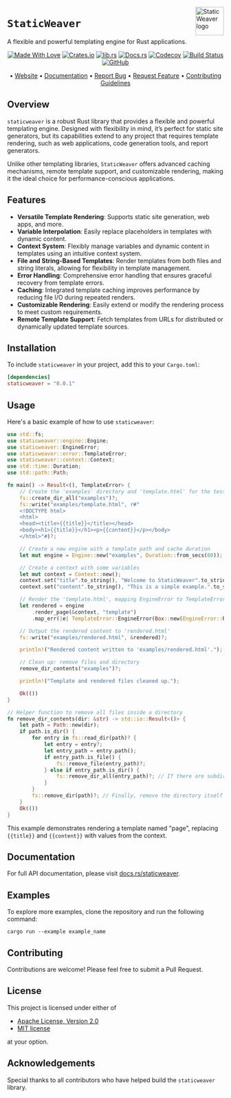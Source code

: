 <!-- markdownlint-disable MD033 MD041 -->
<img src="https://kura.pro/staticweaver/images/logos/staticweaver.svg"
alt="StaticWeaver logo" height="66" align="right" />
<!-- markdownlint-enable MD033 MD041 -->

# `StaticWeaver`

A flexible and powerful templating engine for Rust applications.

<!-- markdownlint-disable MD033 MD041 -->
<center>
<!-- markdownlint-enable MD033 MD041 -->

[![Made With Love][made-with-rust]][08] [![Crates.io][crates-badge]][03] [![lib.rs][libs-badge]][01] [![Docs.rs][docs-badge]][04] [![Codecov][codecov-badge]][06] [![Build Status][build-badge]][07] [![GitHub][github-badge]][09]

• [Website][00] • [Documentation][04] • [Report Bug][02] • [Request Feature][02] • [Contributing Guidelines][05]

<!-- markdownlint-disable MD033 MD041 -->
</center>
<!-- markdownlint-enable MD033 MD041 -->

## Overview

`staticweaver` is a robust Rust library that provides a flexible and powerful templating engine. Designed with flexibility in mind, it’s perfect for static site generators, but its capabilities extend to any project that requires template rendering, such as web applications, code generation tools, and report generators.

Unlike other templating libraries, `StaticWeaver` offers advanced caching mechanisms, remote template support, and customizable rendering, making it the ideal choice for performance-conscious applications.

## Features

- **Versatile Template Rendering**: Supports static site generation, web apps, and more.
- **Variable Interpolation**: Easily replace placeholders in templates with dynamic content.
- **Context System**: Flexibly manage variables and dynamic content in templates using an intuitive context system.
- **File and String-Based Templates**: Render templates from both files and string literals, allowing for flexibility in template management.
- **Error Handling**: Comprehensive error handling that ensures graceful recovery from template errors.
- **Caching**: Integrated template caching improves performance by reducing file I/O during repeated renders.
- **Customizable Rendering**: Easily extend or modify the rendering process to meet custom requirements.
- **Remote Template Support**: Fetch templates from URLs for distributed or dynamically updated template sources.

## Installation

To include `staticweaver` in your project, add this to your `Cargo.toml`:

```toml
[dependencies]
staticweaver = "0.0.1"
```

## Usage

Here's a basic example of how to use `staticweaver`:

```rust
use std::fs;
use staticweaver::engine::Engine;
use staticweaver::EngineError;
use staticweaver::error::TemplateError;
use staticweaver::context::Context;
use std::time::Duration;
use std::path::Path;

fn main() -> Result<(), TemplateError> {
    // Create the 'examples' directory and 'template.html' for the test
    fs::create_dir_all("examples")?;
    fs::write("examples/template.html", r#"
    <!DOCTYPE html>
    <html>
    <head><title>{{title}}</title></head>
    <body><h1>{{title}}</h1><p>{{content}}</p></body>
    </html>"#)?;

    // Create a new engine with a template path and cache duration
    let mut engine = Engine::new("examples", Duration::from_secs(60));

    // Create a context with some variables
    let mut context = Context::new();
    context.set("title".to_string(), "Welcome to StaticWeaver".to_string());
    context.set("content".to_string(), "This is a simple example.".to_string());

    // Render the 'template.html', mapping EngineError to TemplateError
    let rendered = engine
        .render_page(&context, "template")
        .map_err(|e| TemplateError::EngineError(Box::new(EngineError::Render(format!("Rendering failed: {:?}", e)))))?;

    // Output the rendered content to 'rendered.html'
    fs::write("examples/rendered.html", &rendered)?;

    println!("Rendered content written to 'examples/rendered.html'.");

    // Clean up: remove files and directory
    remove_dir_contents("examples")?;

    println!("Template and rendered files cleaned up.");

    Ok(())
}

// Helper function to remove all files inside a directory
fn remove_dir_contents(dir: &str) -> std::io::Result<()> {
    let path = Path::new(dir);
    if path.is_dir() {
        for entry in fs::read_dir(path)? {
            let entry = entry?;
            let entry_path = entry.path();
            if entry_path.is_file() {
                fs::remove_file(entry_path)?;
            } else if entry_path.is_dir() {
                fs::remove_dir_all(entry_path)?; // If there are subdirectories, remove them recursively
            }
        }
        fs::remove_dir(path)?; // Finally, remove the directory itself
    }
    Ok(())
}
```

This example demonstrates rendering a template named "page", replacing `{{title}}` and `{{content}}` with values from the context.

## Documentation

For full API documentation, please visit [docs.rs/staticweaver][04].

## Examples

To explore more examples, clone the repository and run the following command:

```shell
cargo run --example example_name
```

## Contributing

Contributions are welcome! Please feel free to submit a Pull Request.

## License

This project is licensed under either of

- [Apache License, Version 2.0][10]
- [MIT license][11]

at your option.

## Acknowledgements

Special thanks to all contributors who have helped build the `staticweaver` library.

[00]: https://staticweaver.com
[01]: https://lib.rs/crates/staticweaver
[02]: https://github.com/sebastienrousseau/staticweaver/issues
[03]: https://crates.io/crates/staticweaver
[04]: https://docs.rs/staticweaver
[05]: https://github.com/sebastienrousseau/staticweaver/blob/main/CONTRIBUTING.md
[06]: https://codecov.io/gh/sebastienrousseau/staticweaver
[07]: https://github.com/sebastienrousseau/staticweaver/actions?query=branch%3Amain
[08]: https://www.rust-lang.org/
[09]: https://github.com/sebastienrousseau/staticweaver
[10]: https://www.apache.org/licenses/LICENSE-2.0
[11]: https://opensource.org/licenses/MIT

[build-badge]: https://img.shields.io/github/actions/workflow/status/sebastienrousseau/staticweaver/release.yml?branch=main&style=for-the-badge&logo=github
[codecov-badge]: https://img.shields.io/codecov/c/github/sebastienrousseau/staticweaver?style=for-the-badge&token=psbZ8MASWj&logo=codecov
[crates-badge]: https://img.shields.io/crates/v/staticweaver.svg?style=for-the-badge&color=fc8d62&logo=rust
[docs-badge]: https://img.shields.io/badge/docs.rs-staticweaver-66c2a5?style=for-the-badge&labelColor=555555&logo=docs.rs
[github-badge]: https://img.shields.io/badge/github-sebastienrousseau/staticweaver-8da0cb?style=for-the-badge&labelColor=555555&logo=github
[libs-badge]: https://img.shields.io/badge/lib.rs-v0.0.1-orange.svg?style=for-the-badge
[made-with-rust]: https://img.shields.io/badge/rust-f04041?style=for-the-badge&labelColor=c0282d&logo=rust

